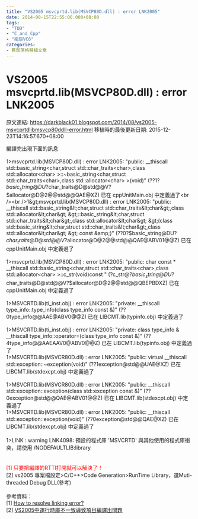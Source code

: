 ```yaml
---
title: "VS2005 msvcprtd.lib(MSVCP80D.dll) : error LNK2005"
date: 2014-08-15T22:55:00.000+08:00
tags: 
- "TDD"
- "C_and_Cpp"
- "抱怨VC6"
categories:
- 舊部落格移植文章
---
```


# VS2005 msvcprtd.lib(MSVCP80D.dll) : error LNK2005

原文連結: https://darkblack01.blogspot.com/2014/08/vs2005-msvcprtdlibmsvcp80ddll-error.html
移植時的最後更新日期: 2015-12-23T14:16:57.670+08:00

編譯完出現下面的訊息<br /><br />1&gt;msvcprtd.lib(MSVCP80D.dll) : error LNK2005: "public: __thiscall std::basic_string&lt;char,struct std::char_traits&lt;char&gt;,class std::allocator&lt;char&gt; &gt;::~basic_string&lt;char,struct std::char_traits&lt;char&gt;,class std::allocator&lt;char&gt; &gt;(void)" (??1?$basic_string@DU?$char_traits@D@std@@V?$allocator@D@2@@std@@QAE@XZ) 已在 cppUnitMain.obj 中定義過了<br /><br />1&gt;msvcprtd.lib(MSVCP80D.dll) : error LNK2005: "public: __thiscall std::basic_string&lt;char,struct std::char_traits&lt;char&gt;,class std::allocator&lt;char&gt; &gt;::basic_string&lt;char,struct std::char_traits&lt;char&gt;,class std::allocator&lt;char&gt; &gt;(class std::basic_string&lt;char,struct std::char_traits&lt;char&gt;,class std::allocator&lt;char&gt; &gt; const &amp;)" (??0?$basic_string@DU?$char_traits@D@std@@V?$allocator@D@2@@std@@QAE@ABV01@@Z) 已在 cppUnitMain.obj 中定義過了<br /><br />1&gt;msvcprtd.lib(MSVCP80D.dll) : error LNK2005: "public: char const * __thiscall std::basic_string&lt;char,struct std::char_traits&lt;char&gt;,class std::allocator&lt;char&gt; &gt;::c_str(void)const " (?c_str@?$basic_string@DU?$char_traits@D@std@@V?$allocator@D@2@@std@@QBEPBDXZ) 已在 cppUnitMain.obj 中定義過了<br /><br />1&gt;MSVCRTD.lib(ti_inst.obj) : error LNK2005: "private: __thiscall type_info::type_info(class type_info const &amp;)" (??0type_info@@AAE@ABV0@@Z) 已在 LIBCMT.lib(typinfo.obj) 中定義過了<br /><br />1&gt;MSVCRTD.lib(ti_inst.obj) : error LNK2005: "private: class type_info &amp; __thiscall type_info::operator=(class type_info const &amp;)" (??4type_info@@AAEAAV0@ABV0@@Z) 已在 LIBCMT.lib(typinfo.obj) 中定義過了<br />1&gt;MSVCRTD.lib(MSVCR80D.dll) : error LNK2005: "public: virtual __thiscall std::exception::~exception(void)" (??1exception@std@@UAE@XZ) 已在 LIBCMT.lib(stdexcpt.obj) 中定義過了<br /><br />1&gt;MSVCRTD.lib(MSVCR80D.dll) : error LNK2005: "public: __thiscall std::exception::exception(class std::exception const &amp;)" (??0exception@std@@QAE@ABV01@@Z) 已在 LIBCMT.lib(stdexcpt.obj) 中定義過了<br />1&gt;MSVCRTD.lib(MSVCR80D.dll) : error LNK2005: "public: __thiscall std::exception::exception(void)" (??0exception@std@@QAE@XZ) 已在 LIBCMT.lib(stdexcpt.obj) 中定義過了<br /><br />1&gt;LINK : warning LNK4098: 預設的程式庫 'MSVCRTD' 與其他使用的程式庫衝突，請使用 /NODEFAULTLIB:library<br /><br /><br /><span style="color: red;">[1] 只要把編譯的RTTI打開就可以解決了！  </span><br />[2] vs2005 專案檔設定&gt;C/C++&gt;Code Generation&gt;RunTime Library，選Muti-threaded Debug DLL(參考)<br /><br />參考資料：<br />[1]&nbsp;<a href="http://stackoverflow.com/questions/963635/how-to-resolve-linking-error">How to resolve linking error?</a><br />[2]&nbsp;<a href="http://fanli7.net/a/qitazonghe/other/2011/1117/143737.html" target="_blank">VS2005中運行時庫不一致導致項目編譯出問題</a>
